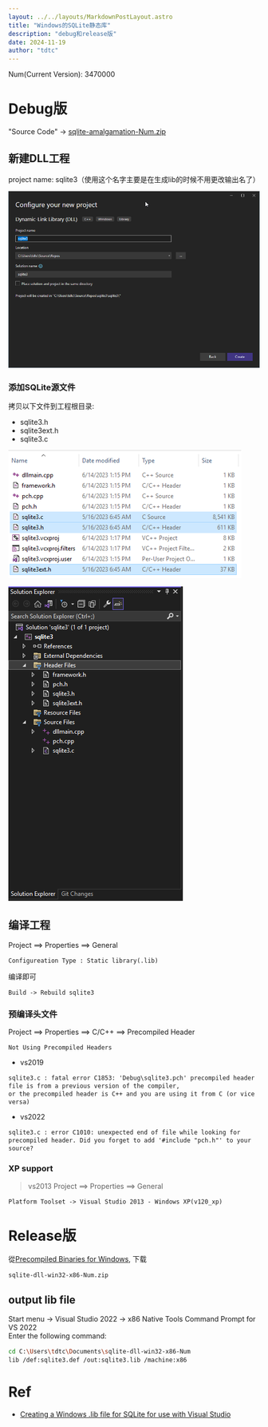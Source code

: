 ```yaml
---
layout: ../../layouts/MarkdownPostLayout.astro
title: "Windows的SQLite静态库"
description: "debug和release版"
date: 2024-11-19
author: "tdtc"
---
```

Num(Current Version): 3470000

# Debug版
"Source Code" -> [sqlite-amalgamation-Num.zip](https://sqlite.org/download.html)

## 新建DLL工程
project name: sqlite3（使用这个名字主要是在生成lib的时候不用更改输出名了）
<!-- vs2013: https://github.com/tdtc-hrb/cnblogs/raw/main/images/sqlite3-1-0prj(vs2013).png -->
<!-- vs2013: https://github.com/tdtc-hrb/cnblogs/raw/main/images/sqlite3-1-1prj(vs2013).png -->
<!-- vs2019: https://github.com/tdtc-hrb/cnblogs/raw/main/images/sqlite3-1prj.png -->
![VS2022 prj1](https://github.com/tdtc-hrb/cnblogs/raw/main/images/sqlite3-1prj(vs2022).png)

### 添加SQLite源文件
拷贝以下文件到工程根目录:
- sqlite3.h
- sqlite3ext.h
- sqlite3.c
<!-- vs2013: https://github.com/tdtc-hrb/cnblogs/raw/main/images/sqlite3-2prj(vs2013).png -->
<!-- vs2019: https://github.com/tdtc-hrb/cnblogs/raw/main/images/sqlite3-2prj.png -->
![VS2022 prj2](https://github.com/tdtc-hrb/cnblogs/raw/main/images/sqlite3-2prj(vs2022).png)

<!-- vs2013: https://github.com/tdtc-hrb/cnblogs/raw/main/images/sqlite3-3prj(vs2013).png -->
<!-- vs2019: https://github.com/tdtc-hrb/cnblogs/raw/main/images/sqlite3-3prj.png -->
![VS2022 prj21](https://github.com/tdtc-hrb/cnblogs/raw/main/images/sqlite3-3prj(vs2022).png)


## 编译工程
Project ==> Properties ==> General
```
Configureation Type : Static library(.lib)
```
编译即可
```
Build -> Rebuild sqlite3
```

### 预编译头文件
Project ==> Properties ==> C/C++ ==> Precompiled Header
```
Not Using Precompiled Headers
```

- vs2019
```
sqlite3.c : fatal error C1853: 'Debug\sqlite3.pch' precompiled header file is from a previous version of the compiler,
or the precompiled header is C++ and you are using it from C (or vice versa)
```

- vs2022
```
sqlite3.c : error C1010: unexpected end of file while looking for precompiled header. Did you forget to add '#include "pch.h"' to your source?
```

### XP support
> vs2013
Project ==> Properties ==> General
```
Platform Toolset -> Visual Studio 2013 - Windows XP(v120_xp)
```


# Release版
從[Precompiled Binaries for Windows](https://sqlite.org/download.html), 下载
```
sqlite-dll-win32-x86-Num.zip
```

## output lib file
Start menu -> Visual Studio 2022 -> x86 Native Tools Command Prompt for VS 2022    
Enter the following command:
```bash
cd C:\Users\tdtc\Documents\sqlite-dll-win32-x86-Num
lib /def:sqlite3.def /out:sqlite3.lib /machine:x86
```


# Ref
- [Creating a Windows .lib file for SQLite for use with Visual Studio](https://raginginverno.wordpress.com/2013/01/23/welcome/)
